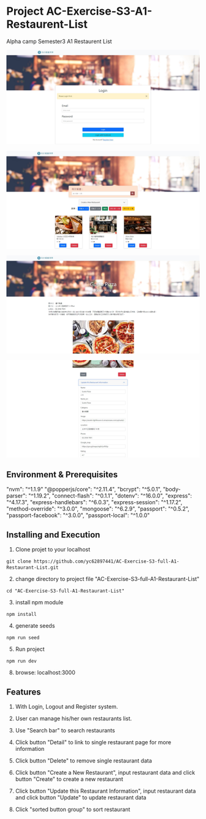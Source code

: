 # Project AC-Exercise-S3-A1-Restaurent-List
Alpha camp Semester3 A1 Restaurent List

![alt text](https://github.com/yc62897441/AC-Exercise-S3-full-A1-Restaurant-List/blob/main/images/sample001.jpg?raw=true)

![alt text](https://github.com/yc62897441/AC-Exercise-S3-full-A1-Restaurant-List/blob/main/images/sample002.jpg?raw=true)

![alt text](https://github.com/yc62897441/AC-Exercise-S3-full-A1-Restaurant-List/blob/main/images/sample003.jpg?raw=true)

![alt text](https://github.com/yc62897441/AC-Exercise-S3-full-A1-Restaurant-List/blob/main/images/sample004.jpg?raw=true)

## Environment & Prerequisites

"nvm": "^1.1.9"
"@popperjs/core": "^2.11.4",
"bcrypt": "^5.0.1",
"body-parser": "^1.19.2",
"connect-flash": "^0.1.1",
"dotenv": "^16.0.0",
"express": "^4.17.3",
"express-handlebars": "^6.0.3",
"express-session": "^1.17.2",
"method-override": "^3.0.0",
"mongoose": "^6.2.9",
"passport": "^0.5.2",
"passport-facebook": "^3.0.0",
"passport-local": "^1.0.0"

## Installing and Execution
1. Clone projet to your localhost
```
git clone https://github.com/yc62897441/AC-Exercise-S3-full-A1-Restaurant-List.git
```

2. change directory to project file "AC-Exercise-S3-full-A1-Restaurant-List"
```
cd "AC-Exercise-S3-full-A1-Restaurant-List"
```

3. install npm module
```
npm install
```

4. generate seeds 
```
npm run seed
```

5. Run project
```
npm run dev
```

8. browse: localhost:3000


## Features
1. With Login, Logout and Register system.

2. User can manage his/her own restaurants list.

3. Use "Search bar" to search restaurants

4. Click button "Detail" to link to single restaurant page for more information

5. Click button "Delete" to remove single restaurant data

6. Click button "Create a New Restaurant", input restaurant data and click button "Create" to create a new restaurant

7. Click button "Update this Restaurant Information", input restaurant data and click button "Update" to update restaurant data

8. Click "sorted button group" to sort restaurant